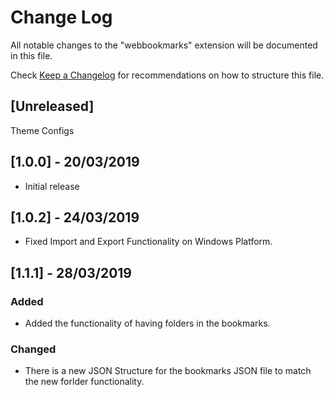 # Change Log
All notable changes to the "webbookmarks" extension will be documented in this file.

Check [Keep a Changelog](http://keepachangelog.com/) for recommendations on how to structure this file.

## [Unreleased]
Theme Configs

## [1.0.0] - 20/03/2019
- Initial release

## [1.0.2] - 24/03/2019
- Fixed Import and Export Functionality on Windows Platform.

## [1.1.1] - 28/03/2019
### Added
- Added the functionality of having folders in the bookmarks.
### Changed
- There is a new JSON Structure for the bookmarks JSON file to match the new forlder functionality.
